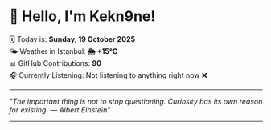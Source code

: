 # 👋 Hello, I'm Kekn9ne!

🗓️ Today is: **Sunday, 19 October 2025**  
🌤️ Weather in Istanbul: **🌦   +15°C**  
📊 GitHub Contributions: **90**  
🎧 Currently Listening: Not listening to anything right now ❌

---

_"The important thing is not to stop questioning. Curiosity has its own reason for existing. — *Albert Einstein*"_

---
